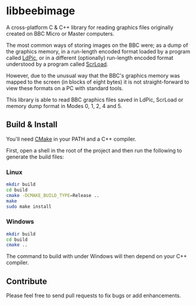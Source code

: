 libbeebimage
============

A cross-platform C & C++ library for reading graphics files originally created
on BBC Micro or Master computers.

The most common ways of storing images on the BBC were; as a dump of the
graphics memory, in a run-length encoded format loaded by a program called
[LdPic](https://nerdoftheherd.com/projects/libbeebimage/ldpic/), or in a
different (optionally) run-length encoded format understood by a program called
[ScrLoad](https://mdfs.net/Mirror/Image/JGH/).

However, due to the unusual way that the BBC's graphics memory was mapped to
the screen (in blocks of eight bytes) it is not straight-forward to view these
formats on a PC with standard tools.

This library is able to read BBC graphics files saved in LdPic, ScrLoad or
memory dump format in Modes 0, 1, 2, 4 and 5.

Build & Install
---------------

You'll need [CMake](https://cmake.org/) in your PATH and a C++ compiler.

First, open a shell in the root of the project and then run the following to
generate the build files:

### Linux

``` sh
mkdir build
cd build
cmake -DCMAKE_BUILD_TYPE=Release ..
make
sudo make install
```

### Windows

``` sh
mkdir build
cd build
cmake ..
```

The command to build with under Windows will then depend on your C++ compiler.

Contribute
----------

Please feel free to send pull requests to fix bugs or add enhancements.
